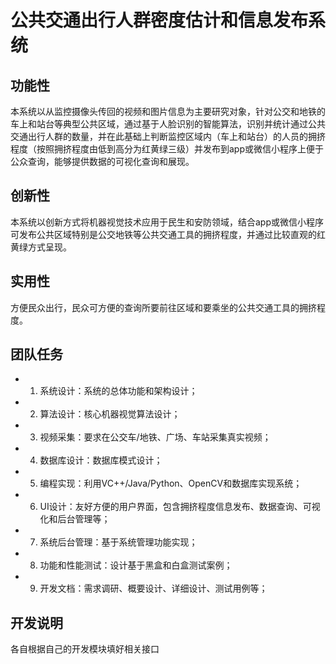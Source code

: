 ﻿# 公共交通出行人群密度估计和信息发布系统

## 功能性
本系统以从监控摄像头传回的视频和图片信息为主要研究对象，针对公交和地铁的车上和站台等典型公共区域，通过基于人脸识别的智能算法，识别并统计通过公共交通出行人群的数量，并在此基础上判断监控区域内（车上和站台）的人员的拥挤程度（按照拥挤程度由低到高分为红黄绿三级）并发布到app或微信小程序上便于公众查询，能够提供数据的可视化查询和展现。
## 创新性
本系统以创新方式将机器视觉技术应用于民生和安防领域，结合app或微信小程序可发布公共区域特别是公交地铁等公共交通工具的拥挤程度，并通过比较直观的红黄绿方式呈现。
## 实用性
方便民众出行，民众可方便的查询所要前往区域和要乘坐的公共交通工具的拥挤程度。

## 团队任务
- 1.	系统设计：系统的总体功能和架构设计；
- 2.	算法设计：核心机器视觉算法设计；
- 3.	视频采集：要求在公交车/地铁、广场、车站采集真实视频；
- 4.	数据库设计：数据库模式设计；
- 5.	编程实现：利用VC++/Java/Python、OpenCV和数据库实现系统；
- 6.	UI设计：友好方便的用户界面，包含拥挤程度信息发布、数据查询、可视化和后台管理等；
- 7.	系统后台管理：基于系统管理功能实现；
- 8.	功能和性能测试：设计基于黑盒和白盒测试案例；
- 9.	开发文档：需求调研、概要设计、详细设计、测试用例等；

## 开发说明
各自根据自己的开发模块填好相关接口
